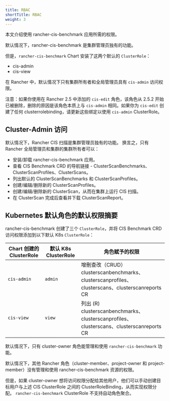 ```yaml
---
title: RBAC
shortTitle: RBAC
weight: 3
---
```


本文介绍使用 rancher-cis-benchmark 应用所需的权限。

默认情况下，rancher-cis-benchmark 是集群管理员独有的功能。

但是，`rancher-cis-benchmark` Chart 安装了这两个默认的 `ClusterRole`：

- cis-admin
- cis-view

在 Rancher 中，默认情况下只有集群所有者和全局管理员具有 `cis-admin` 访问权限。

注意：如果你使用在 Rancher 2.5 中添加的 `cis-edit` 角色，该角色从 2.5.2 开始已被删除，删除的原因是该角色本质上与 `cis-admin` 相同。如果你为 `cis-edit` 创建了任何 clusterrolebinding，请更新这些绑定以使用 `cis-admin` ClusterRole。

## Cluster-Admin 访问

默认情况下，Rancher CIS 扫描是集群管理员独有的功能。
换言之，只有 Rancher 全局管理员和集群的集群所有者可以：

- 安装/卸载 rancher-cis-benchmark 应用。
- 查看 CIS Benchmark CRD 的导航链接 - ClusterScanBenchmarks、ClusterScanProfiles、ClusterScans。
- 列出默认的 ClusterScanBenchmarks 和 ClusterScanProfiles。
- 创建/编辑/删除新的 ClusterScanProfiles。
- 创建/编辑/删除新的 ClusterScan，从而在集群上运行 CIS 扫描。
- 在 ClusterScan 完成后查看并下载 ClusterScanReport。


## Kubernetes 默认角色的默认权限摘要

rancher-cis-benchmark 创建了三个 `ClusterRole`，并将 CIS Benchmark CRD 访问权限添加到以下默认 K8s `ClusterRole`：

| Chart 创建的 ClusterRole | 默认 K8s ClusterRole | 角色赋予的权限 |
| ------------------------------| ---------------------------| ---------------------------|
| `cis-admin` | `admin` | 增刪查改（CRUD）clusterscanbenchmarks、clusterscanprofiles、clusterscans、clusterscanreports CR |
| `cis-view` | `view ` | 列出 (R) clusterscanbenchmarks、clusterscanprofiles、clusterscans、clusterscanreports CR |


默认情况下，只有 cluster-owner 角色能管理和使用 `rancher-cis-benchmark` 功能。

默认情况下，其他 Rancher 角色（cluster-member、project-owner 和 project-member）没有管理和使用 rancher-cis-benchmark 资源的权限。

但是，如果 cluster-owner 想将访问权限分配给其他用户，他们可以手动创建目标用户与上述 CIS ClusterRole 之间的 ClusterRoleBinding，从而实现权限分配。
`rancher-cis-benchmark` ClusterRole 不支持自动角色聚合。
